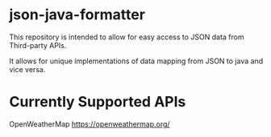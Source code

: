 # json-java-formatter

This repository is intended to allow for easy access to JSON data from Third-party APIs.

It allows for unique implementations of data mapping from JSON to java and vice versa.

# Currently Supported APIs
OpenWeatherMap
https://openweathermap.org/
